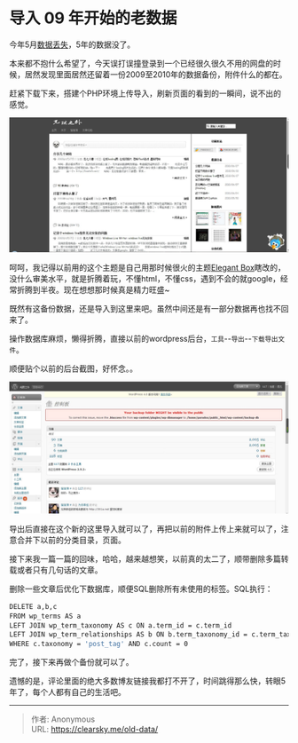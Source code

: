 # 导入 09 年开始的老数据


今年5月[数据丢失](https://clearsky.me/start/ "新的开始")，5年的数据没了。

本来都不抱什么希望了，今天误打误撞登录到一个已经很久很久不用的网盘的时候，居然发现里面居然还留着一份2009至2010年的数据备份，附件什么的都在。

赶紧下载下来，搭建个PHP环境上传导入，刷新页面的看到的一瞬间，说不出的感觉。

![老博客页面](oldpage.jpg "老博客页面")

呵呵，我记得以前用的这个主题是自己用那时候很火的主题[Elegant Box](http://www.neoease.com/elegant-box/ "WordPress 主题 Elegant Box")瞎改的，没什么审美水平，就是折腾着玩，不懂html，不懂css，遇到不会的就google，经常折腾到半夜。现在想想那时候真是精力旺盛~

既然有这备份数据，还是导入到这里来吧。虽然中间还是有一部分数据再也找不回来了。

操作数据库麻烦，懒得折腾，直接以前的wordpress后台，`工具`--`导出`--`下载导出文件`。

顺便贴个以前的后台截图，好怀念。。

![旧控制面板](oldcontrolpanel.jpg "旧控制面板")

导出后直接在这个新的这里导入就可以了，再把以前的附件上传上来就可以了，注意合并下以前的分类目录，页面。

接下来我一篇一篇的回味，哈哈，越来越想笑，以前真的太二了，顺带删除多篇转载或者只有几句话的文章。

删除一些文章后优化下数据库，顺便SQL删除所有未使用的标签。SQL执行：

```bash
DELETE a,b,c
FROM wp_terms AS a
LEFT JOIN wp_term_taxonomy AS c ON a.term_id = c.term_id
LEFT JOIN wp_term_relationships AS b ON b.term_taxonomy_id = c.term_taxonomy_id
WHERE c.taxonomy = 'post_tag' AND c.count = 0
```
完了，接下来再做个备份就可以了。

遗憾的是，评论里面的绝大多数博友链接我都打不开了，时间跳得那么快，转眼5年了，每个人都有自己的生活吧。


---

> 作者: Anonymous  
> URL: https://clearsky.me/old-data/  


